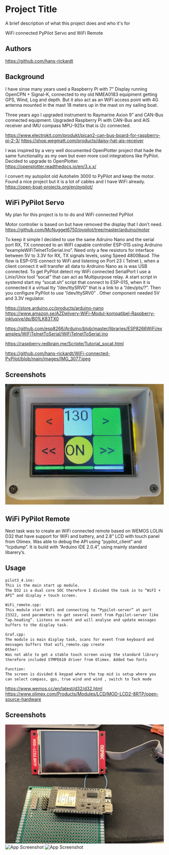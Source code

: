 
# Project Title

A brief description of what this project does and who it's for

WiFi connected PyPilot Servo and WiFi Remote
## Authors

https://github.com/hans-rickardt


## Background


 I have sinse many years used a Raspberry Pi with 7” Display running OpenCPN + Signal-K, connected to my old NMEA0183 equipment getting GPS, Wind, Log and depth. But it also act as an WiFI access point with 4G antenna mounted in the mast 18 meters up in the mast on my sailing boat.

Three years ago I upgraded instrument to Raymarine Axion 9” and CAN-Bus connected equipment. Upgraded Raspberry Pi with CAN-Bus and AIS receiver and IMU compass MPU-925x that is i2c connected.

https://www.electrokit.com/produkt/pican2-can-bus-board-for-raspberry-pi-2-3/
https://shop.wegmatt.com/products/daisy-hat-ais-receiver



I was inspired by a very well documented OpenPlotter project that hade the same functionality as my own but even more cool integrations like PyPilot. Decided to upgrade to OpenPlotter. 
https://openplotter.readthedocs.io/en/3.x.x/

I convert my autopilot old Autohelm 3000 to PyPilot and keep the motor.
Found a nice project but it is a lot of cables and I have WiFi already.   
https://open-boat-projects.org/en/pypilot/
## WiFi PyPilot Servo

My plan for this project is to to do and WiFi connected PyPilot 

Motor controller is based on but have removed the display that I don’t need.
https://github.com/McNugget6750/pypilot/tree/master/arduino/motor

To keep it simple I decided to use the same Adruino Nano and the serial port RX, TX conneced to an WiFI capable controller ESP-01S using Ardruino “exampleWiFiTelnetToSerial.ino”.
Need only a few resistors for interface between 5V to 3.3V for RX, TX signals levels, using Speed 4800Baud.
The flow is ESP-01S connect to WiFi and listening on Port 23 ( Telnet ), when a client connect it will transfer all data to Ardruino Nano as is was USB connected.
 To get PyPilot detect my WiFi connected SerialPort I use a Linix/Unix tool “socat” that can act as Multipurpose relay. A start script in systemd start my “socat.sh” script that connect to ESP-01S, when it is connected it a virtual tty “/dev/ttySRV0” that is a link to a “/dev/pts/?”.
Then you configure PyPilot to use “/dev/ttySRV0” .
Other component needed 5V and 3.3V regulator.


https://store.arduino.cc/products/arduino-nano
https://www.amazon.se/AZDelivery-WiFi-Modul-kompatibel-Raspberry-inklusive/dp/B01LK83TX0

https://github.com/esp8266/Arduino/blob/master/libraries/ESP8266WiFi/examples/WiFiTelnetToSerial/WiFiTelnetToSerial.ino

https://raspberry.redbrain.me/Scripte/Tutorial_socat.html

https://github.com/hans-rickardt/WiFi-connected-PyPilot/blob/main/images/IMG_3077.jpeg

## Screenshots

![App Screenshot](https://github.com/hans-rickardt/WiFi-connected-PyPilot/blob/main/images/IMG_3077.jpeg)



## WiFi PyPilot Remote

Next task was to create an WiFi connected remote based on WEMOS LOLIN D32 that have support for WiFi and battery, and 2.8” LCD with touch panel from Olimex.
Was able to debug the API using ”pypilot_client” and ”tcpdump”. 
It is build with ”Arduino IDE 2.0.4”, using mainly standard libarery’s. 

## Usage
```
pilot3_4.ino:
This is the main start up module.
The D32 is a dual core SOC therefore I divided the task in to “WiFI + API” and display + touch screen.  
```

```
WiFi_remote.cpp:
This module start WiFi and connecting to ”Pypilot-server” at port 23322, send parameters to get several event from Pypilot-server like ”ap.heading”. Listens on event and will analyse and update messages buffers to the display task.
```

```
Graf.cpp:
The module is main display task, scans for event from keyboard and messages buffers that wifi_remote.cpp create
Other:   
Was not able to get a stable touch screen using the standard library therefore included STMPE610 driver from Olimex. Added two fonts

```

```
Function:
The screen is divided 6 keypad where the top mid is setup where you can select compass, gps, true wind and wind , switch to Tack mode

```

https://www.wemos.cc/en/latest/d32/d32.html
 https://www.olimex.com/Products/Modules/LCD/MOD-LCD2-8RTP/open-source-hardware
 
## Screenshots

![App Screenshot](https://github.com/hans-rickardt/WiFi-connected-PyPilot/blob/main/images/box1.jpg)
![App Screenshot](https://github.com/hans-rickardt/WiFi-connected-PyPilot/blob/main/images/box2.png)
![App Screenshot](https://github.com/hans-rickardt/WiFi-connected-PyPilot/blob/main/images/box3.png)

